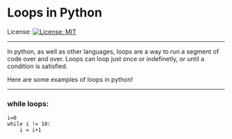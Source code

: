 
# Loops in Python


License:
[![License: MIT](https://img.shields.io/badge/License-MIT-yellow.svg)](https://opensource.org/licenses/MIT)

---

In python, as well as other languages, loops are a way to run
a segment of code over and over. Loops can loop just once or
indefinetly, or until a condition is satisfied.

Here are some examples of loops in python!

---

### while loops:

```
i=0
while i != 10:
    i = i+1
```

